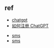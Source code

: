 

## ref
<!-- chatgpt -->
+ [chatgpt](https://chat.openai.com/auth/login?__cf_chl_tk=PO6L5IFMDleB7bYejDjxQq1Kq1chdf1QxKUhfpPfb_0-1673012215-0-gaNycGzNCKU)
+ [如何注册 ChatGPT](https://www.cnblogs.com/chatgpt/p/how-to-register-chatgpt-in-china.html)
<!-- sms -->
+ [sms](https://sms.qisms.com/index)
+ [sms](https://sms-activate.org/?ref=2780512)